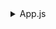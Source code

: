 <details>
    <summary>App.js</summary>
    <details>
        <summary>Main.js</summary>
        <details>
            <summary>LoggedOut.js</summary>
        </details>
        <details>
            <summary>LoggedIn.js</summary>
        </details>
    </details>
</details>